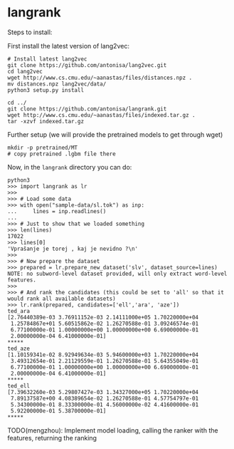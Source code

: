# langrank

Steps to install:

First install the latest version of lang2vec:

~~~~
# Install latest lang2vec
git clone https://github.com/antonisa/lang2vec.git
cd lang2vec
wget http://www.cs.cmu.edu/~aanastas/files/distances.npz .
mv distances.npz lang2vec/data/
python3 setup.py install

cd ../
git clone https://github.com/antonisa/langrank.git
wget http://www.cs.cmu.edu/~aanastas/files/indexed.tar.gz .
tar -xzvf indexed.tar.gz
~~~~

Further setup (we will provide the pretrained models to get through wget)
~~~~
mkdir -p pretrained/MT
# copy pretrained .lgbm file there
~~~~

Now, in the ``langrank`` directory you can do:
~~~~
python3
>>> import langrank as lr
>>>
>>> # Load some data
>>> with open("sample-data/sl.tok") as inp:
...     lines = inp.readlines()
... 
>>> # Just to show that we loaded something
>>> len(lines) 
17022
>>> lines[0]
'Vprašanje je torej , kaj je nevidno ?\n'
>>> 
>>> # Now prepare the dataset
>>> prepared = lr.prepare_new_dataset('slv', dataset_source=lines)
NOTE: no subword-level dataset provided, will only extract word-level features.
>>>
>>> # And rank the candidates (this could be set to 'all' so that it would rank all available datasets)
>>> lr.rank(prepared, candidates=['ell','ara', 'aze'])
ted_ara
[2.76440389e-03 3.76911152e-03 2.14111000e+05 1.70220000e+04
 1.25784867e+01 5.60515862e-02 1.26270588e-01 3.09246574e-01
 6.77100000e-01 1.00000000e+00 1.00000000e+00 6.69000000e-01
 2.00000000e-04 6.41000000e-01]
*****
ted_aze
[1.10159341e-02 8.92949634e-03 5.94600000e+03 1.70220000e+04
 3.49312654e-01 2.21129559e-01 1.26270588e-01 5.64355049e-01
 6.77100000e-01 1.00000000e+00 1.00000000e+00 6.69000000e-01
 2.00000000e-04 6.41000000e-01]
*****
ted_ell
[7.39632260e-03 5.29807427e-03 1.34327000e+05 1.70220000e+04
 7.89137587e+00 4.08389654e-02 1.26270588e-01 4.57754797e-01
 5.34300000e-01 8.33300000e-01 4.56000000e-02 4.41600000e-01
 5.92200000e-01 5.38700000e-01]
*****
~~~~

TODO(mengzhou): Implement model loading, calling the ranker with the features, returning the ranking



